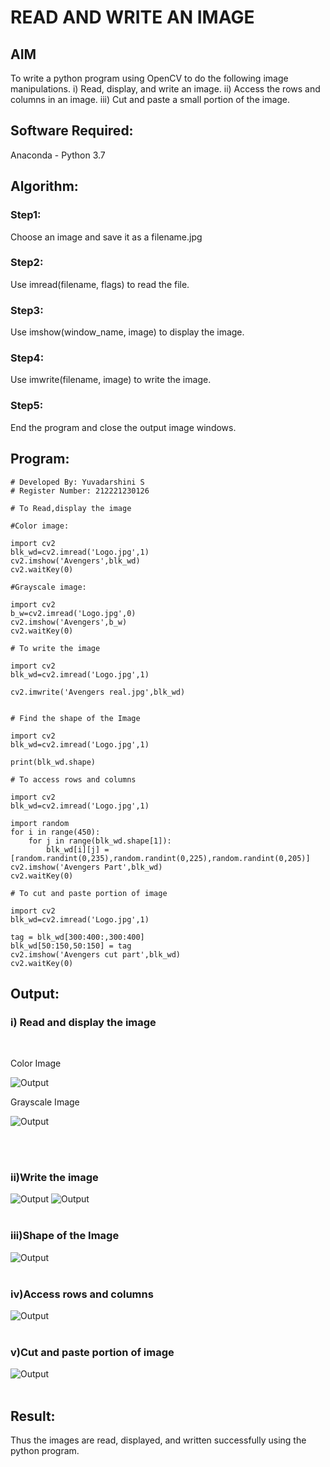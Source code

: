 # READ AND WRITE AN IMAGE
## AIM
To write a python program using OpenCV to do the following image manipulations.
i) Read, display, and write an image.
ii) Access the rows and columns in an image.
iii) Cut and paste a small portion of the image.

## Software Required:
Anaconda - Python 3.7
## Algorithm:
### Step1:
Choose an image and save it as a filename.jpg
### Step2:
Use imread(filename, flags) to read the file.
### Step3:
Use imshow(window_name, image) to display the image.
### Step4:
Use imwrite(filename, image) to write the image.
### Step5:
End the program and close the output image windows.
## Program:
```
# Developed By: Yuvadarshini S
# Register Number: 212221230126

# To Read,display the image

#Color image:

import cv2
blk_wd=cv2.imread('Logo.jpg',1)
cv2.imshow('Avengers',blk_wd)
cv2.waitKey(0)

#Grayscale image: 

import cv2
b_w=cv2.imread('Logo.jpg',0)
cv2.imshow('Avengers',b_w)
cv2.waitKey(0)

# To write the image

import cv2
blk_wd=cv2.imread('Logo.jpg',1)

cv2.imwrite('Avengers real.jpg',blk_wd)


# Find the shape of the Image

import cv2
blk_wd=cv2.imread('Logo.jpg',1)

print(blk_wd.shape)

# To access rows and columns

import cv2
blk_wd=cv2.imread('Logo.jpg',1)

import random
for i in range(450):
    for j in range(blk_wd.shape[1]):
        blk_wd[i][j] = [random.randint(0,235),random.randint(0,225),random.randint(0,205)]
cv2.imshow('Avengers Part',blk_wd)
cv2.waitKey(0)

# To cut and paste portion of image

import cv2
blk_wd=cv2.imread('Logo.jpg',1)

tag = blk_wd[300:400:,300:400]
blk_wd[50:150,50:150] = tag
cv2.imshow('Avengers cut part',blk_wd)
cv2.waitKey(0)
```
## Output:

### i) Read and display the image
<br>

Color Image

![Output](1.jpg)

Grayscale Image

![Output](2.jpg)

<br>
<br>

### ii)Write the image
![Output](31.jpg)
![Output](32.jpg)
<br>
<br>

### iii)Shape of the Image
![Output](4.jpg)
<br>
<br>

### iv)Access rows and columns
![Output](5.jpg)
<br>
<br>

### v)Cut and paste portion of image
![Output](6.jpg)
<br>
<br>

## Result:
Thus the images are read, displayed, and written successfully using the python program.



